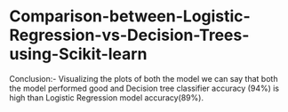 # Comparison-between-Logistic-Regression-vs-Decision-Trees-using-Scikit-learn
Conclusion:- Visualizing the plots of both the model we can say that both the model performed good and Decision tree classifier accuracy (94%) is high than Logistic Regression model accuracy(89%).
